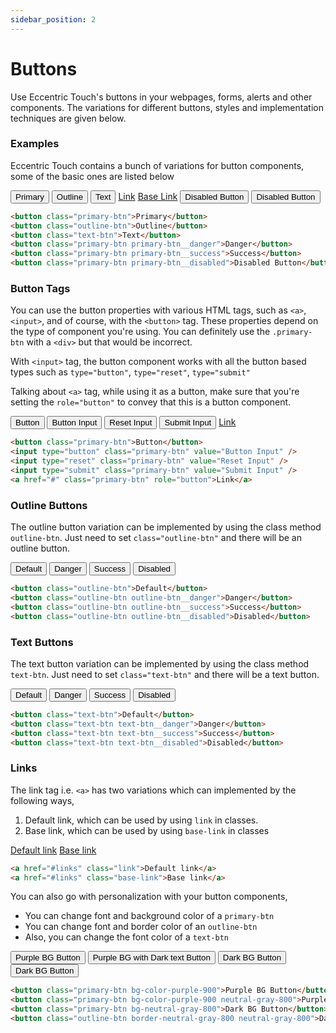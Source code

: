 ```yaml
---
sidebar_position: 2
---
```


# Buttons

Use Eccentric Touch's buttons in your webpages, forms, alerts and other components.
The variations for different buttons, styles and implementation techniques are given below.

### Examples

Eccentric Touch contains a bunch of variations for button components, some of the basic ones are listed below

<div class="button-list-wrapper">
  <button class="primary-btn">Primary</button>
  <button class="outline-btn">Outline</button>
  <button class="text-btn">Text</button>
  <a href="#" class="link">Link</a>
  <a href="#" class="base-link">Base Link</a>
  <button class="primary-btn primary-btn__disabled">Disabled Button</button>
  <button class="outline-btn outline-btn__disabled">Disabled Button</button>
</div>

```html
<button class="primary-btn">Primary</button>
<button class="outline-btn">Outline</button>
<button class="text-btn">Text</button>
<button class="primary-btn primary-btn__danger">Danger</button>
<button class="primary-btn primary-btn__success">Success</button>
<button class="primary-btn primary-btn__disabled">Disabled Button</button>
```

### Button Tags

You can use the button properties with various HTML tags, such as `<a>`, `<input>`, and of course, with the `<button>` tag. These properties depend on the type of component you're using. You can definitely use the `.primary-btn` with a `<div>` but that would be incorrect. 

With `<input>` tag, the button component works with all the button based types such as `type="button"`, `type="reset"`, `type="submit"`

Talking about `<a>` tag, while using it as a button, make sure that you're setting the `role="button"` to convey that this is a button component.

<div class="button-list-wrapper">
  <button class="primary-btn">Button</button>
  <input type="button" class="primary-btn" value="Button Input" />
  <input type="reset" class="primary-btn" value="Reset Input" />
  <input type="submit" class="primary-btn" value="Submit Input" />
  <a href="#" class="primary-btn" role="button">Link</a>
</div>

```html
<button class="primary-btn">Button</button>
<input type="button" class="primary-btn" value="Button Input" />
<input type="reset" class="primary-btn" value="Reset Input" />
<input type="submit" class="primary-btn" value="Submit Input" />
<a href="#" class="primary-btn" role="button">Link</a>
```

### Outline Buttons

The outline button variation can be implemented by using the class method `outline-btn`. Just need to set `class="outline-btn"` and there will be an outline button.

<div class="button-list-wrapper">
  <button class="outline-btn">Default</button>
  <button class="outline-btn outline-btn__danger">Danger</button>
  <button class="outline-btn outline-btn__success">Success</button>
  <button class="outline-btn outline-btn__disabled">Disabled</button>
</div>

```html
<button class="outline-btn">Default</button>
<button class="outline-btn outline-btn__danger">Danger</button>
<button class="outline-btn outline-btn__success">Success</button>
<button class="outline-btn outline-btn__disabled">Disabled</button>
```

### Text Buttons

The text button variation can be implemented by using the class method `text-btn`. Just need to set `class="text-btn"` and there will be a text button.

<div class="button-list-wrapper">
  <button class="text-btn">Default</button>
  <button class="text-btn text-btn__danger">Danger</button>
  <button class="text-btn text-btn__success">Success</button>
  <button class="text-btn text-btn__disabled">Disabled</button>
</div>

```html
<button class="text-btn">Default</button>
<button class="text-btn text-btn__danger">Danger</button>
<button class="text-btn text-btn__success">Success</button>
<button class="text-btn text-btn__disabled">Disabled</button>
```

### Links

The link tag i.e. `<a>` has two variations which can implemented by the following ways,

1. Default link, which can be used by using `link` in classes.
2. Base link, which can be used by using `base-link` in classes

<div class="button-list-wrapper">
  <a href="#links" class="link">Default link</a>
  <a href="#links" class="base-link">Base link</a>
</div>

```html
<a href="#links" class="link">Default link</a>
<a href="#links" class="base-link">Base link</a>
```

You can also go with personalization with your button components,
- You can change font and background color of a `primary-btn`
- You can change font and border color of an `outline-btn`
- Also, you can change the font color of a `text-btn`

<div class="button-list-wrapper">
  <button class="primary-btn bg-color-purple-900">Purple BG Button</button>
  <button class="primary-btn bg-color-purple-900 neutral-gray-800">Purple BG with Dark text Button</button>
  <button class="primary-btn bg-neutral-gray-800">Dark BG Button</button>
  <button class="outline-btn border-neutral-gray-800 neutral-gray-800">Dark BG Button</button>
</div>

```html
<button class="primary-btn bg-color-purple-900">Purple BG Button</button>
<button class="primary-btn bg-color-purple-900 neutral-gray-800">Purple BG with Dark text Button</button>
<button class="primary-btn bg-neutral-gray-800">Dark BG Button</button>
<button class="outline-btn border-neutral-gray-800 neutral-gray-800">Dark BG Button</button>
```